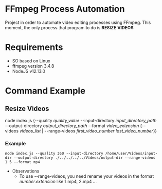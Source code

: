 # FFmpeg Process Automation
Project in order to automate video editing processes using FFmpeg.
This moment, the only process that program to do is **RESIZE VIDEOS**

# Requirements
  * SO based on Linux
  * ffmpeg version 3.4.8
  * NodeJS v12.13.0

# Command Example
## Resize Videos
  node index.js {--quality <i>quality_value</i> --input-directory <i>input_directory_path</i> --output-directory <i>output_directory_path</i> --format <i>video_extension</i> {--videos <i>videos_list</i> | --range-videos <i>first_video_number</i> <i>last_video_number</i>}}
### Example
    node index.js --quality 360 --input-directory /home/user/Vídeos/input-dir --output-directory ./../../../../Vídeos/output-dir --range-videos 1 5 --format mp4
* Observations
    * To use --range-videos, you need rename your videos in the format <i>number.extension</i> like 1.mp4, 2.mp4 ...
